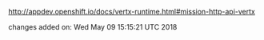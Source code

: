 http://appdev.openshift.io/docs/vertx-runtime.html#mission-http-api-vertx

 
 changes added on: Wed May 09 15:15:21 UTC 2018